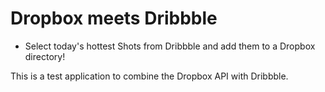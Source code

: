 # Dropbox meets Dribbble
- Select today's hottest Shots from Dribbble and add them to a Dropbox directory!


This is a test application to combine the Dropbox API with Dribbble. 